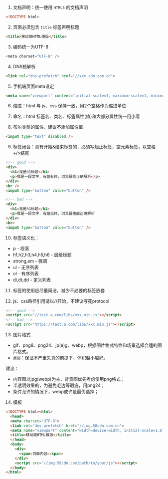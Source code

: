 1. 文档声明：统一使用 `HTML5` 的文档声明

```html
<!DOCTYPE html>
```
2. 页面必须包含 `title` 标签声明标题

```html
<title>移动端HTML模版</title>
```

3. 编码统一为UTF-8

```js
<meta charset="UTF-8" />
```

4. DNS预解析

```html
<link rel="dns-prefetch" href="//xxx.cdn.com.cn">
```

5. 手机端页面meta设定

```html
<meta name="viewport" content="initial-scale=1, maximum-scale=1, minimum-scale=1, user-scalable=no">
```

6. 缩进：html 与 js、css 保持一致，用2个空格作为缩进单位 

7. 命名：html 标签名、类名、标签属性(值)和大部分属性统一用小写

8. 布尔类型的属性，建议不添加属性值

```html
<input type="text" disabled />
```

9. 标签闭合：具有开始&结束标签的，必须写起止标签，空元素标签，以空格+/>结尾

```html
<!-- good -->
<div>
  <h1>我是h1标题</h1>
  <p>我是一段文字，有始有终，浏览器能正确解析</p>
</div>
<br />
<input type="button" value="button" />

<!-- bad -->
<div>
  <h1>我是h1标题</h1>
  <p>我是一段文字，有始无终，浏览器也能正确解析
</div>
<br>
<input type="button" value="button" />
```

10. 标签语义化：

- p - 段落
- h1,h2,h3,h4,h5,h6 - 层级标题
- strong,em - 强调
- ul - 无序列表
- ol - 有序列表
- dl,dt,dd - 定义列表


11. 标签的使用应尽量简洁，减少不必要的标签嵌套

12. js、css路径引用请以//开始，不建议写死protocol

```html
<!-- good -->
<script src="//test.a.com/libs/xxx.min.js"></script>
<!-- bad -->
<script src="https://test.a.com/libs/xxx.min.js"></script>
```

13. 图片格式

- gif、png8、png24、jp(e)g、webp，根据图片格式特性和场景选择合适的图片格式。
- `原则`：保证不严重失真的前提下，体积越小越好。

建议：

- 内容图以jpg(webp)为主，背景图优先考虑使用png格式；
- 半透明效果的，为避免毛边等瑕疵，用png24；
- 条件允许的情况下，webp或许是最优选择；

14. 模板

```html
<!DOCTYPE html><html>
  <head>
  <meta charset="UTF-8">
  <link rel="dns-prefetch" href="//img.58cdn.com.cn">
  <meta name="viewport" content="width=device-width, initial-scale=1.0, maximum-scale=1.0, user-scalable=no, shrink-to-fit=no" >
  <title>移动端HTML模版</title>
  </head>
  <body>
    <div>
      <span>页面内容</span>
    </div>
    <script src="//img.58cdn.com/path/to/your/js"></script>
  </body>
</html>
```